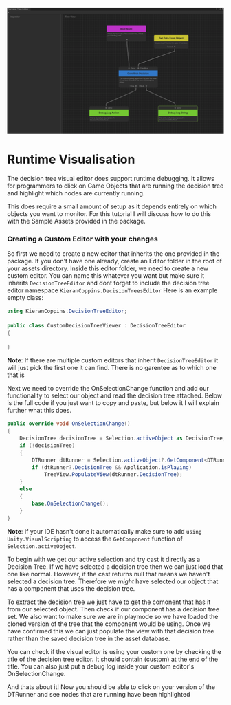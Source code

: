 ![banner](Resources/RuntimeVisualisation.png)
# Runtime Visualisation
The decision tree visual editor does support runtime debugging. It allows for programmers to click on Game Objects that are running the decision tree and highlight which nodes are currently running.

This does require a small amount of setup as it depends entirely on which objects you want to monitor. For this tutorial I will discuss how to do this with the Sample Assets provided in the package.

### Creating a Custom Editor with your changes
So first we need to create a new editor that inherits the one provided in the package. If you don't have one already, create an Editor folder in the root of your assets directory.
Inside this editor folder, we need to create a new custom editor. You can name this whatever you want but make sure it inherits `DecisionTreeEditor` and dont forget to include the decision tree editor namespace `KieranCoppins.DecisionTreesEditor` Here is an example empty class:

```c#
using KieranCoppins.DecisionTreeEditor;

public class CustomDecisionTreeViewer : DecisionTreeEditor
{

}
```
**Note**: If there are multiple custom editors that inherit `DecisionTreeEditor` it will just pick the first one it can find. There is no garentee as to which one that is

Next we need to override the OnSelectionChange function and add our functionality to select our object and read the decision tree attached. Below is the full code if you just want to copy and paste, but below it I will explain further what this does.

```c#
public override void OnSelectionChange()
{
    DecisionTree decisionTree = Selection.activeObject as DecisionTree;
    if (!decisionTree)
    {
        DTRunner dtRunner = Selection.activeObject?.GetComponent<DTRunner>();
        if (dtRunner?.DecisionTree && Application.isPlaying)
            TreeView.PopulateView(dtRunner.DecisionTree);
    }
    else
    {
        base.OnSelectionChange();
    }
}
```

**Note**: If your IDE hasn't done it automatically make sure to add `using Unity.VisualScripting` to access the `GetComponent` function of `Selection.activeObject`.

To begin with we get our active selection and try cast it directly as a Decision Tree. If we have selected a decision tree then we can just load that one like normal. However, if the cast returns null that means we haven't selected a decision tree. Therefore we *might* have selected our object that has a component that uses the decision tree.

To extract the decision tree we just have to get the comonent that has it from our selected object. Then check if our component has a decision tree set. We also want to make sure we are in playmode so we have loaded the cloned version of the tree that the component would be using. Once we have confirmed this we can just populate the view with that decision tree rather than the saved decision tree in the asset database.

You can check if the visual editor is using your custom one by checking the title of the decision tree editor. It should contain (custom) at the end of the title. You can also just put a debug log inside your custom editor's OnSelectionChange.

And thats about it! Now you should be able to click on your version of the DTRunner and see nodes that are running have been highlighted